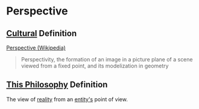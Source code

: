 # Perspective

## [Cultural](./culture.md) Definition

<a href="https://en.wikipedia.org/wiki/Perspective" target="_blank">Perspective (Wikipedia)</a>

> Perspectivity, the formation of an image in a picture plane of a scene viewed from a fixed point, and its modelization in geometry

## [This Philosophy](./this-philosophy.md) Definition

The view of [reality](./reality.md) from an [entity's](./entity.md) point of view.

